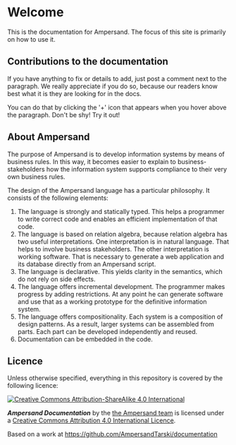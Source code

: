 # Welcome 

This is the documentation for Ampersand. The focus of this site is primarily on how to use it.

<!---
The purpose of the include here below is that the summary is printed at the front page.

{% include "./SUMMARY.md" %}
-->


## Contributions to the documentation

If you have anything to fix or details to add, just post a comment next to the paragraph. We really appreciate if you do so, because our readers know best what it is they are looking for in the docs.

You can do that by clicking the '+' icon that appears when you hover above the paragraph. Don't be shy! Try it out!


## About Ampersand
The purpose of Ampersand is to develop information systems by means of business rules. In this way, it becomes easier to explain to business-stakeholders how the information system supports compliance to their very own business rules.

The design of the Ampersand language has a particular philosophy. It consists of the following elements:
1. The language is strongly and statically typed. This helps a programmer to write correct code and enables an efficient implementation of that code.
2. The language is based on relation algebra, because relation algebra has two useful interpretations. One interpretation is in natural language. That helps to involve business stakeholders. The other interpretation is working software. That is necessary to generate a web application and its database directly from an Ampersand script.
3. The language is declarative. This yields clarity in the semantics, which do not rely on side effects.
4. The language offers incremental development. The programmer makes progress by adding restrictions. At any point he can generate software and use that as a working prototype for the definitive information system.
5. The language offers compositionality. Each system is a composition of design patterns. As a result, larger systems can be assembled from parts. Each part can be developed independently and reused.
6. Documentation can be embedded in the code.



## Licence

Unless otherwise specified, everything in this repository is covered by the following licence:

[![Creative Commons Attribution-ShareAlike 4.0 International](https://licensebuttons.net/l/by-sa/4.0/88x31.png)](http://creativecommons.org/licenses/by-sa/4.0/)

***Ampersand Documentation*** by the [the Ampersand team](http://tarski.nl/) is licensed under a [Creative Commons Attribution 4.0 International Licence](http://creativecommons.org/licenses/by-sa/4.0/).

Based on a work at https://github.com/AmpersandTarski/documentation
